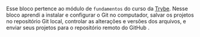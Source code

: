 Esse bloco pertence ao módulo de `fundamentos` do curso da [Trybe](https://www.betrybe.com/). Nesse bloco aprendi a instalar e configurar o Git no computador, salvar os projetos no repositório Git local, controlar as alterações e versões dos arquivos, e enviar seus projetos para o repositório remoto do GitHub .